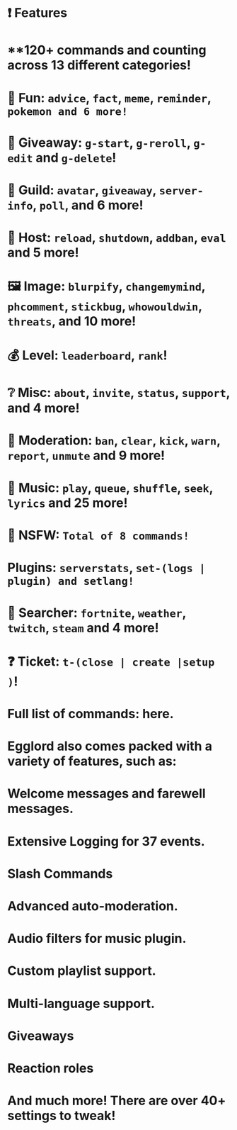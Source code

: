 # ❗ Features
# **120+ commands and counting across 13 different categories!

# 🎉 Fun: `advice`, `fact`, `meme`, `reminder`, `pokemon and 6 more!`

# 🎁 Giveaway: `g-start`, `g-reroll`, `g-edit` and `g-delete`!

# 💬 Guild: `avatar`, `giveaway`, `server-info`, `poll`, and 6 more!

# 👑 Host: `reload`, `shutdown`, `addban`, `eval` and 5 more!

# 🖼 Image: `blurpify`, `changemymind`, `phcomment`, `stickbug`, `whowouldwin`, `threats`, and 10 more!

# 💰 Level: `leaderboard`, `rank`!

# ❔ Misc: `about`, `invite`, `status`, `support`, and 4 more!

# 🚓 Moderation: `ban`, `clear`, `kick`, `warn`, `report`, `unmute` and 9 more!

# 🎵 Music: `play`, `queue`, `shuffle`, `seek`, `lyrics` and 25 more!

# 🔞 NSFW: `Total of 8 commands!`

# Plugins: `serverstats`, `set-(logs | plugin) and setlang!`

# 🔎 Searcher: `fortnite`, `weather`, `twitch`, `steam` and 4 more!

# ❓ Ticket: `t-(close | create |setup )`!

# Full list of commands: here.

# Egglord also comes packed with a variety of features, such as:

# Welcome messages and farewell messages.

# Extensive Logging for 37 events.

# Slash Commands

# Advanced auto-moderation.

# Audio filters for music plugin.

# Custom playlist support.

# Multi-language support.

# Giveaways

# Reaction roles

# And much more! There are over 40+ settings to tweak!
